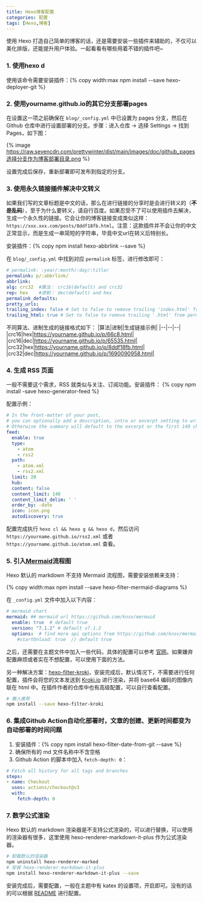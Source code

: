 ```yaml
---
title: Hexo博客配置
categories: 配置
tags: [Hexo,博客]
---
```


使用 Hexo 打造自己简单的博客的话，还是需要安装一些插件来辅助的，不仅可以美化排版，还能提升用户体验。一起看看有哪些用着不错的插件吧~

<!-- more -->

### 1. 使用hexo d

使用该命令需要安装插件：{% copy width:max npm install --save hexo-deployer-git %}

### 2. 使用yourname.github.io的其它分支部署pages

在设置这一项之前确保在 `blog/_config.yml` 中已设置为 pages 分支，然后在 Github 仓库中进行设置部署的分支。步骤：进入仓库 -> 选择 Settings -> 找到 Pages，如下图：

{% image https://raw.sevencdn.com/prettywinter/dist/main/images/doc/github_pages选择分支作为博客部署目录.png %}

设置完成后保存，重新部署即可发布到指定的分支。

### 3. 使用永久链接插件解决中文转义

如果我们写的文章标题是中文的话，那么在进行链接的分享时是会进行转义的（**~~不是乱码~~**），至于为什么要转义，请自行百度。如果忍受不了可以使用插件去解决，生成一个永久性的链接。它会让你的博客链接变成类似这样：`https://xxx.xxx.com/posts/8ddf18fb.html`。注意：这款插件并不会让你的中文正常显示，而是生成一串简短的字符串，毕竟中文url在转义后特别长。

安装插件：{% copy npm install hexo-abbrlink --save %}

在 `blog/_config.yml` 中找到对应 `permalink` 标签，进行修改即可：

```yml blog/_config.yml
# permalink: :year/:month/:day/:title/
permalink: p/:abbrlink/
abbrlink: 
alg: crc32  #算法： crc16(default) and crc32
rep: hex    #进制： dec(default) and hex
permalink_defaults:
pretty_urls:
trailing_index: false # Set to false to remove trailing 'index.html' from permalinks
trailing_html: true # Set to false to remove trailing '.html' from permalinks
```

不同算法、进制生成的链接格式如下：
|算法|进制|生成链接示例|
|--|--|--|
|crc16|hex|https://yourname.github.io/p/66c8.html|
|crc16|dec|https://yourname.github.io/p/65535.html|
|crc32|hex|https://yourname.github.io/p/8ddf18fb.html|
|crc32|dec|https://yourname.github.io/p/1690090958.html|

### 4. 生成 RSS 页面

一般不需要这个需求，RSS 就类似与关注、订阅功能。安装插件：
{% copy npm install -save hexo-generator-feed %}

配置示例：

```yml blog/_config.yml
# In the front-matter of your post,
# you can optionally add a description, intro or excerpt setting to write a summary for the post.
# Otherwise the summary will default to the excerpt or the first 140 characters of the post.
feed:
  enable: true
  type: 
    - atom
    - rss2
  path: 
    - atom.xml
    - rss2.xml
  limit: 20
  hub:
  content: false
  content_limit: 140
  content_limit_delim: ' '
  order_by: -date
  icon: icon.png
  autodiscovery: true
```

配置完成执行 `hexo cl && hexo g && hexo d`，然后访问 `https://yourname.github.io/rss2.xml` 或者 `https://yourname.github.io/atom.xml` 查看。

### 5. 引入[Mermaid](https://github.com/webappdevelp/hexo-filter-mermaid-diagrams)流程图

Hexo 默认的 markdown 不支持 Mermaid 流程图，需要安装依赖来支持：

{% copy width:max npm install --save hexo-filter-mermaid-diagrams %}

在 `_config.yml` 文件中加入以下内容：

```yml blog/_config.yml
# mermaid chart
mermaid: ## mermaid url https://github.com/knsv/mermaid
  enable: true  # default true
  version: "7.1.2" # default v7.1.2
  options:  # find more api options from https://github.com/knsv/mermaid/blob/master/src/mermaidAPI.js
    #startOnload: true  // default true
```

之后，还需要在主题文件中加入一些代码，具体的配置可以参考 [官网](https://github.com/webappdevelp/hexo-filter-mermaid-diagrams)。如果嫌弃配置麻烦或者实在不想配置，可以使用下面的方法。

另一种解决方案：[hexo-filter-kroki](https://github.com/miao1007/hexo-filter-kroki)，安装完成后，默认情况下，不需要进行任何配置，插件会将您的文本发送到 [Kroki.io](https://kroki.io/) 进行渲染，并将 base64 编码的图像内联在 html 中。在插件作者的仓库中也有高级配置，可以自行查看配置。

```bash
# 懒人推荐
npm install --save hexo-filter-kroki
```

### 6. 集成Github Action自动化部署时，文章的创建、更新时间都变为自动部署的时间问题

1. 安装插件：{% copy npm install hexo-filter-date-from-git --save %}
2. 确保所有的 md 文件名称中不含空格
3. Github Action 的脚本中加入 `fetch-depth: 0`：

```yml .github/workflows/xxx.yml
# Fetch all history for all tags and branches
steps:
- name: Checkout
  uses: actions/checkout@v3
  with:
    fetch-depth: 0
```

### 7. 数学公式渲染

Hexo 默认的 markdown 渲染器是不支持公式渲染的，可以进行替换，可以使用的渲染器有很多，这里使用 hexo-renderer-markdown-it-plus 作为公式渲染器。

```bash
# 卸载默认的渲染器
npm uninstall hexo-renderer-marked
# 安装 hexo-renderer-markdown-it-plus
npm install hexo-renderer-markdown-it-plus --save
```

安装完成后，需要配置，一般在主题中有 katex 的设置项，开启即可。没有的话的可以根据 [README](https://github.com/CHENXCHEN/hexo-renderer-markdown-it-plus) 进行配置。
